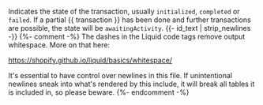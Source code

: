 Indicates the state of the transaction, usually `initialized`, `completed` or
`failed`. If a partial {{ transaction }} has been done and further transactions
are possible, the state will be `awaitingActivity`.
{{- id_text | strip_newlines -}}
{%- comment -%}
The dashes in the Liquid code tags remove output whitespace. More on that here:

<https://shopify.github.io/liquid/basics/whitespace/>

It's essential to have control over newlines in this file. If unintentional
newlines sneak into what's rendered by this include, it will break all tables
it is included in, so please beware.
{%- endcomment -%}